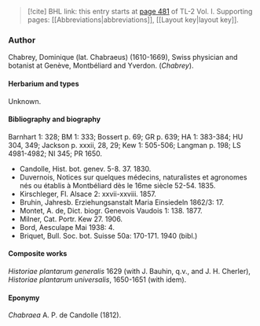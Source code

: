 > [!cite] BHL link: this entry starts at [page 481](https://www.biodiversitylibrary.org/item/103414#page/529/mode/1up) of TL-2 Vol. I.
> Supporting pages: [[Abbreviations|abbreviations]], [[Layout key|layout key]].

### Author

Chabrey, Dominique (lat. Chabraeus) (1610-1669), Swiss physician and botanist at Genève, Montbéliard and Yverdon. (*Chabrey*).

#### Herbarium and types

Unknown.

#### Bibliography and biography

Barnhart 1: 328; BM 1: 333; Bossert p. 69; GR p. 639; HA 1: 383-384; HU 304, 349; Jackson p. xxxii, 28, 29; Kew 1: 505-506; Langman p. 198; LS 4981-4982; NI 345; PR 1650.
- Candolle, Hist. bot. genev. 5-8. 37. 1830.
- Duvernois, Notices sur quelques médecins, naturalistes et agronomes nés ou établis à Montbéliard dès le 16me siècle 52-54. 1835.
- Kirschleger, Fl. Alsace 2: xxvii-xxviii. 1857.
- Bruhin, Jahresb. Erziehungsanstalt Maria Einsiedeln 1862/3: 17.
- Montet, A. de, Dict. biogr. Genevois Vaudois 1: 138. 1877.
- Milner, Cat. Portr. Kew 27. 1906.
- Bord, Aesculape Mai 1938: 4.
- Briquet, Bull. Soc. bot. Suisse 50a: 170-171. 1940 (bibl.)

#### Composite works

*Historiae plantarum generalis* 1629 (with J. Bauhin, q.v., and J. H. Cherler), *Historiae plantarum universalis*, 1650-1651 (with idem).

#### Eponymy

*Chabraea* A. P. de Candolle (1812).

